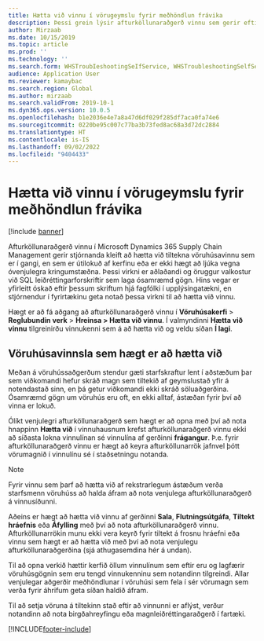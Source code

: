 ```yaml
---
title: Hætta við vinnu í vörugeymslu fyrir meðhöndlun frávika
description: Þessi grein lýsir afturköllunaraðgerð vinnu sem gerir eftirlitsaðilum kleift að meðhöndla útilokaða vinnu.
author: Mirzaab
ms.date: 10/15/2019
ms.topic: article
ms.prod: ''
ms.technology: ''
ms.search.form: WHSTroubIeshootingSeIfService, WHSTroubleshootingSelfService
audience: Application User
ms.reviewer: kamaybac
ms.search.region: Global
ms.author: mirzaab
ms.search.validFrom: 2019-10-1
ms.dyn365.ops.version: 10.0.5
ms.openlocfilehash: b1e2036e4e7a8a47d6df029f285df7aca0fa74e6
ms.sourcegitcommit: 0220be95c007c77ba3b73fed8ac68a3d72dc2884
ms.translationtype: HT
ms.contentlocale: is-IS
ms.lasthandoff: 09/02/2022
ms.locfileid: "9404433"
---
```

# <a name="cancel-warehouse-work-for-exception-handling"></a>Hætta við vinnu í vörugeymslu fyrir meðhöndlun frávika

[!include [banner](../includes/banner.md)]

Afturköllunaraðgerð vinnu í Microsoft Dynamics 365 Supply Chain Management gerir stjórnanda kleift að hætta við tiltekna vöruhúsavinnu sem er í gangi, en sem er útilokuð af kerfinu eða er ekki hægt að ljúka vegna óvenjulegra kringumstæðna. Þessi virkni er aðlaðandi og öruggur valkostur við SQL leiðréttingarforskriftir sem laga ósamræmd gögn. Hins vegar er yfirleitt óskað eftir þessum skriftum hjá fagfólki í upplýsingatækni, en stjórnendur í fyrirtækinu geta notað þessa virkni til að hætta við vinnu.

Hægt er að fá aðgang að afturköllunaraðgerð vinnu í **Vöruhúsakerfi** \> **Reglubundin verk** \> **Hreinsa \> Hætta við vinnu**. Í valmyndinni **Hætta við vinnu** tilgreinirðu vinnukenni sem á að hætta við og veldu síðan **Í lagi**.

## <a name="warehouse-work-that-can-be-canceled"></a>Vöruhúsavinnsla sem hægt er að hætta við

Meðan á vöruhússaðgerðum stendur gæti starfskraftur lent í aðstæðum þar sem viðkomandi hefur skráð magn sem tiltekið af geymslustað yfir á notendastað sinn, en þá getur viðkomandi ekki skráð söluaðgerðina. Ósamræmd gögn um vöruhús eru oft, en ekki alltaf, ástæðan fyrir því að vinna er lokuð.

Ólíkt venjulegri afturköllunaraðgerð sem hægt er að opna með því að nota hnappinn **Hætta við** í vinnuhausnum krefst afturköllunaraðgerð vinnu ekki að síðasta lokna vinnulínan sé vinnulína af gerðinni **frágangur**. Þ.e. fyrir afturköllunaraðgerð vinnu er hægt að keyra afturköllunarrök jafnvel þótt vörumagnið í vinnulínu sé í staðsetningu notanda.

> [!NOTE]
> Fyrir vinnu sem þarf að hætta við af rekstrarlegum ástæðum verða starfsmenn vöruhúss að halda áfram að nota venjulega afturköllunaraðgerð á vinnusíðunni.

Aðeins er hægt að hætta við vinnu af gerðinni **Sala**, **Flutningsútgáfa**, **Tiltekt hráefnis** eða **Áfylling** með því að nota afturköllunaraðgerð vinnu. Afturköllunarrökin munu ekki vera keyrð fyrir tiltekt á frosnu hráefni eða vinnu sem hægt er að hætta við með því að nota venjulegu afturköllunaraðgerðina (sjá athugasemdina hér á undan).

Til að opna verkið hættir kerfið öllum vinnulínum sem eftir eru og lagfærir vöruhúsgögnin sem eru tengd vinnukenninu sem notandinn tilgreindi. Allar venjulegar aðgerðir meðhöndlunar í vöruhúsi sem fela í sér vörumagn sem verða fyrir áhrifum geta síðan haldið áfram.

Til að setja vöruna á tiltekinn stað eftir að vinnunni er aflýst, verður notandinn að nota birgðahreyfingu eða magnleiðréttingaraðgerð í fartæki.


[!INCLUDE[footer-include](../../includes/footer-banner.md)]